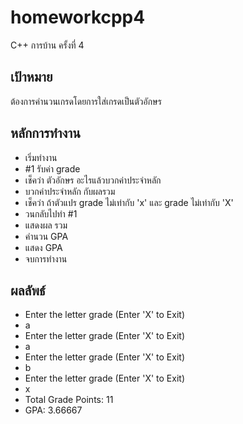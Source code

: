 # homeworkcpp4
C++ การบ้าน ครั้งที่ 4

## เป้าหมาย
ต้องการคำนวนเกรดโดยการใส่เกรดเป็นตัวอักษร
## หลักการทำงาน
* เริ่มทำงาน
* #1 รับค่า grade
* เช็คว่า ตัวอักษร อะไรแล้วบวกค่าประจําหลัก
* บวกค่าประจำหลัก กับผลรวม
* เช็คว่า ถ้าตัวแปร grade ไม่เท่ากับ 'x' และ grade ไม่เท่ากับ 'X'
* วนกลับไปทำ #1
* แสดงผล รวม
* คำนวน GPA
* แสดง GPA
* จบการทำงาน
## ผลลัพธ์
* Enter the letter grade (Enter 'X' to Exit)
* a
* Enter the letter grade (Enter 'X' to Exit)
* a
* Enter the letter grade (Enter 'X' to Exit)
* b
* Enter the letter grade (Enter 'X' to Exit)
* x
* Total Grade Points: 11
* GPA: 3.66667
